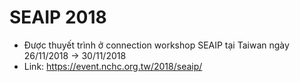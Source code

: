 # SEAIP 2018 
- Được thuyết trình ở connection workshop SEAIP tại Taiwan ngày 26/11/2018 -> 30/11/2018
- Link: https://event.nchc.org.tw/2018/seaip/











